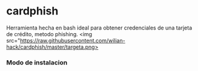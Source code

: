 # cardphish
Herramienta hecha en bash ideal para obtener credenciales de una tarjeta de crédito, metodo phishing.
<img src="https://raw.githubusercontent.com/wilian-hack/cardphish/master/targeta.png>
### Modo de instalacion
